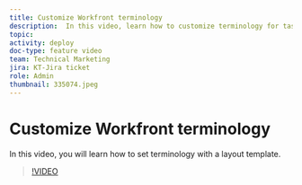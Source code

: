 ```yaml
---
title: Customize Workfront terminology
description:  In this video, learn how to customize terminology for tasks, projects, and other items using layout templates.
topic:
activity: deploy
doc-type: feature video
team: Technical Marketing
jira: KT-Jira ticket
role: Admin
thumbnail: 335074.jpeg
---
```

# Customize Workfront terminology

In this video, you will learn how to set terminology with a layout template.

>[!VIDEO](https://video.tv.adobe.com/v/335074/?quality=12&learn=on)

